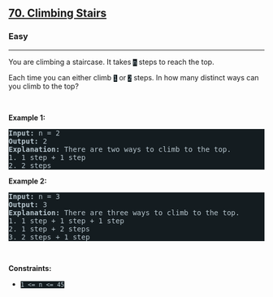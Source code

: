 <h2><a href="https://leetcode.com/problems/climbing-stairs/">70. Climbing Stairs</a></h2><h3>Easy</h3><hr><div style="border-color: rgb(91, 119, 134) !important;"><p style="border-color: rgb(91, 119, 134) !important;">You are climbing a staircase. It takes <code style="background-color: rgb(20, 28, 32) !important; color: rgb(183, 199, 206) !important; border-color: rgb(84, 110, 122) !important;">n</code> steps to reach the top.</p>

<p style="border-color: rgb(91, 119, 134) !important;">Each time you can either climb <code style="background-color: rgb(20, 28, 32) !important; color: rgb(183, 199, 206) !important; border-color: rgb(84, 110, 122) !important;">1</code> or <code style="background-color: rgb(20, 28, 32) !important; color: rgb(183, 199, 206) !important; border-color: rgb(84, 110, 122) !important;">2</code> steps. In how many distinct ways can you climb to the top?</p>

<p style="border-color: rgb(91, 119, 134) !important;">&nbsp;</p>
<p style="border-color: rgb(91, 119, 134) !important;"><strong class="example" style="border-color: rgb(91, 119, 134) !important;">Example 1:</strong></p>

<pre style="background-color: rgb(20, 28, 32) !important; color: rgb(183, 198, 206) !important; border-color: rgb(83, 109, 122) !important;"><strong style="border-color: rgb(83, 109, 122) !important;">Input:</strong> n = 2
<strong style="border-color: rgb(83, 109, 122) !important;">Output:</strong> 2
<strong style="border-color: rgb(83, 109, 122) !important;">Explanation:</strong> There are two ways to climb to the top.
1. 1 step + 1 step
2. 2 steps
</pre>

<p style="border-color: rgb(91, 119, 134) !important;"><strong class="example" style="border-color: rgb(91, 119, 134) !important;">Example 2:</strong></p>

<pre style="background-color: rgb(20, 28, 32) !important; color: rgb(183, 198, 206) !important; border-color: rgb(83, 109, 122) !important;"><strong style="border-color: rgb(83, 109, 122) !important;">Input:</strong> n = 3
<strong style="border-color: rgb(83, 109, 122) !important;">Output:</strong> 3
<strong style="border-color: rgb(83, 109, 122) !important;">Explanation:</strong> There are three ways to climb to the top.
1. 1 step + 1 step + 1 step
2. 1 step + 2 steps
3. 2 steps + 1 step
</pre>

<p style="border-color: rgb(91, 119, 134) !important;">&nbsp;</p>
<p style="border-color: rgb(91, 119, 134) !important;"><strong style="border-color: rgb(91, 119, 134) !important;">Constraints:</strong></p>

<ul style="border-color: rgb(91, 119, 134) !important;">
	<li style="border-color: rgb(91, 119, 134) !important;"><code style="background-color: rgb(20, 28, 32) !important; color: rgb(183, 199, 206) !important; border-color: rgb(84, 110, 122) !important;">1 &lt;= n &lt;= 45</code></li>
</ul>
</div>